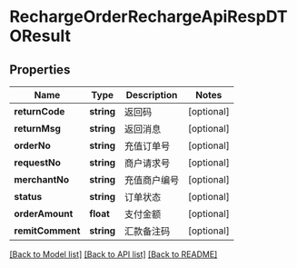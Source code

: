 # RechargeOrderRechargeApiRespDTOResult

## Properties
Name | Type | Description | Notes
------------ | ------------- | ------------- | -------------
**returnCode** | **string** | 返回码 | [optional] 
**returnMsg** | **string** | 返回消息 | [optional] 
**orderNo** | **string** | 充值订单号 | [optional] 
**requestNo** | **string** | 商户请求号 | [optional] 
**merchantNo** | **string** | 充值商户编号 | [optional] 
**status** | **string** | 订单状态 | [optional] 
**orderAmount** | **float** | 支付金额 | [optional] 
**remitComment** | **string** | 汇款备注码 | [optional] 

[[Back to Model list]](../README.md#documentation-for-models) [[Back to API list]](../README.md#documentation-for-api-endpoints) [[Back to README]](../README.md)


